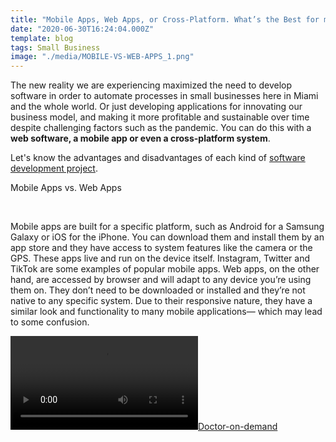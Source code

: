 ```yaml
---
title: "Mobile Apps, Web Apps, or Cross-Platform. What’s the Best for my Small Business"
date: "2020-06-30T16:24:04.000Z"
template: blog
tags: Small Business
image: "./media/MOBILE-VS-WEB-APPS_1.png"
---
```



The new reality we are experiencing maximized the need to develop software in order to automate processes in small businesses here in Miami and the whole world. 
Or just developing applications for innovating our business model, and making it more profitable and sustainable over time despite challenging factors such as the pandemic. 
You can do this with a **web software, a mobile app or even a cross-platform system**.

Let's know the advantages and disadvantages of each kind of [software development project](https://cobuildlab.com/blog/best-software-development-process/).


<title-2>Mobile Apps vs. Web Apps</title-2>

<Br>

Mobile apps are built for a specific platform, such as Android for a Samsung Galaxy or iOS for the iPhone. You can download them and install them by an app store and they have access to system features like the camera or the GPS. These apps live and run on the device itself. Instagram, Twitter and TikTok are some examples of popular mobile apps.
Web apps, on the other hand, are accessed by browser and will adapt to any device you’re using them on. They don’t need to be downloaded or installed and they’re not native to any specific system. Due to their responsive nature, they have a similar look and functionality to many mobile applications— which may lead to some confusion.





[![Doctor-on-demand](media/cross-platform.mp4)](#)


<youtube-video id="bUQz9ZWjsvc"></youtube-video>




